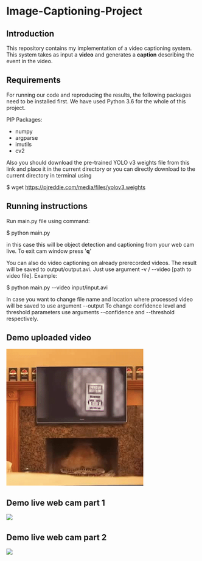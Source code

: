 # Image-Captioning-Project

## Introduction
This repository contains my implementation of a video captioning system. This system takes as input a **video** and generates a **caption** describing the event in the video. 

## Requirements
For running our code and reproducing the results, the following packages need to be installed first. We have used Python 3.6 for the whole of this project.

PIP Packages:
* numpy
* argparse
* imutils
* cv2

Also you should download the pre-trained YOLO v3 weights file from this link and place it in the current directory or you can directly download to the current directory in terminal using

$ wget https://pjreddie.com/media/files/yolov3.weights

## Running instructions

Run main.py file using command:

$ python main.py

in this case this will be object detection and captioning from your web cam live. To exit cam window press '**q**'

You can also do video captioning on already prerecorded videos. The result will be saved to output/output.avi. Just use argument -v / --video [path to video file].
Example:

$ python main.py --video input/input.avi

In case you want to change file name and location where processed video will be saved to use argument --output
To change confidence level and threshold parameters use arguments --confidence and --threshold respectively.

## Demo uploaded video
![](gifs/college_cat.gif)

## Demo live web cam part 1
![](gifs/demo_1.gif)

## Demo live web cam part 2
![](gifs/demo_2.gif)
